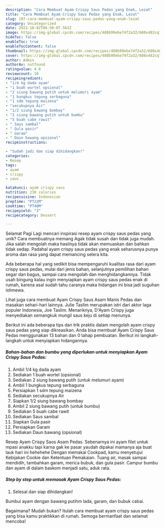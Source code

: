 ```yaml
---
description: "Cara Membuat Ayam Crispy Saus Pedas yang Enak, Lezat"
title: "Cara Membuat Ayam Crispy Saus Pedas yang Enak, Lezat"
slug: 197-cara-membuat-ayam-crispy-saus-pedas-yang-enak-lezat
category: Uncategorized
date: 2022-10-02T06:50:07.561Z
image: https://img-global.cpcdn.com/recipes/488b99ebe74f2a32/680x482cq70/ayam-crispy-saus-pedas-foto-resep-utama.jpg
hideToc: false
enableToc: true
enableTocContent: false
thumbnail: https://img-global.cpcdn.com/recipes/488b99ebe74f2a32/680x482cq70/ayam-crispy-saus-pedas-foto-resep-utama.jpg
cover: https://img-global.cpcdn.com/recipes/488b99ebe74f2a32/680x482cq70/ayam-crispy-saus-pedas-foto-resep-utama.jpg
author: Admin
authorAv: notfound
ratingvalue: 4.8
reviewcount: 10
recipeingredient:
- "1/4 kg dada ayam"
- "1 buah wortel opsional"
- "2 siung bawang putih untuk melumuri ayam"
- "1 bungkus tepung serbaguna"
- "1 sdm tepung maizena"
- "secukupnya Air"
- "1/2 siung bawang bombay"
- "2 siung bawang putih untuk bumbu"
- "5 buah cabe rawit"
- " Saus sambal"
- " Gula pasir"
- " Garam"
- " Daun bawang opsional"
recipeinstructions:

- "Sudah jadi dan siap dihidangkan!"
categories:
- Resep
tags:
- ayam
- crispy
- saus

katakunci: ayam crispy saus 
nutrition: 230 calories
recipecuisine: Indonesian
preptime: "PT22M"
cooktime: "PT40M"
recipeyield: "3"
recipecategory: Dessert

---
```



Selamat Pagi Lagi mencari inspirasi resep ayam crispy saus pedas yang unik? Cara membuatnya memang Agak tidak susah dan tidak juga mudah. Jika salah mengolah maka hasilnya tidak akan memuaskan dan bahkan tidak sedap. Padahal ayam crispy saus pedas yang enak seharusnya punya aroma dan rasa yang dapat memancing selera kita.


Ada beberapa hal yang sedikit bisa mempengaruhi kualitas rasa dari ayam crispy saus pedas, mulai dari jenis bahan, selanjutnya pemilihan bahan segar dan bagus, sampai cara mengolah dan menghidangkannya. Tidak usah bingung kalau ingin menyiapkan ayam crispy saus pedas enak di rumah, karena asal sudah tahu caranya maka hidangan ini bisa jadi suguhan istimewa.

Lihat juga cara membuat Ayam Crispy Saus Asam Manis Pedas dan masakan sehari-hari lainnya. Julie Taslim merupakan istri dari aktor laga populer Indonesia, Joe Taslim. Menariknya, D&#39;Ayam Crispy juga menyediakan semangkuk mungil saus keju di setiap menunya.


Berikut ini ada beberapa tips dan trik praktis dalam mengolah ayam crispy saus pedas yang siap dikreasikan. Anda bisa membuat Ayam Crispy Saus Pedas menggunakan 13 bahan dan 0 tahap pembuatan. Berikut ini langkah-langkah untuk menyiapkan hidangannya.

<!--inarticleads1-->

##### Bahan-bahan dan bumbu yang diperlukan untuk menyiapkan Ayam Crispy Saus Pedas:

1. Ambil 1/4 kg dada ayam
1. Sediakan 1 buah wortel (opsional)
1. Sediakan 2 siung bawang putih (untuk melumuri ayam)
1. Ambil 1 bungkus tepung serbaguna
1. Persiapkan 1 sdm tepung maizena
1. Sediakan secukupnya Air
1. Siapkan 1/2 siung bawang bombay
1. Ambil 2 siung bawang putih (untuk bumbu)
1. Sediakan 5 buah cabe rawit
1. Sediakan  Saus sambal
1. Siapkan  Gula pasir
1. Persiapkan  Garam
1. Sediakan  Daun bawang (opsional)


Resep Ayam Crispy Saos Asam Pedas. Sebenarnya ini ayam filet untuk mpasi anakku tapi karna gak ke pasar yaudah dipakai mamanya aja buat lauk hari ini hehehehe Dengan memakai Cookpad, kamu menyetujui Kebijakan Cookie dan Ketentuan Pemakaian. Tuang air, masak sampai mendidih, tambahkan garam, merica bubuk, dan gula pasir. Campur bumbu dan ayam di dalam baskom menjadi satu, aduk rata. 

<!--inarticleads2-->

##### Step by step untuk memasak Ayam Crispy Saus Pedas:


1. Selesai dan siap dihidangkan!

Bumbui ayam dengan bawang putihm lada, garam, dan bubuk cabai. 

Bagaimana? Mudah bukan? Itulah cara membuat ayam crispy saus pedas yang bisa kamu praktikkan di rumah. Semoga bermanfaat dan selamat mencoba!
